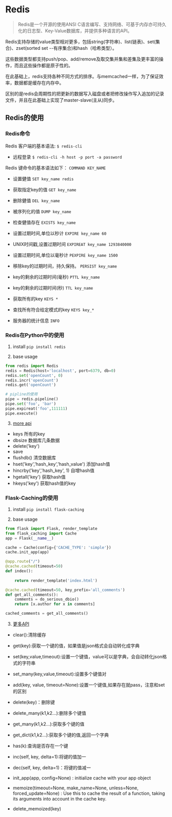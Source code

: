# Redis

> Redis是一个开源的使用ANSI C语言编写、支持网络、可基于内存亦可持久化的日志型、Key-Value数据库，并提供多种语言的API。

Redis支持存储的value类型相对更多，包括string(字符串)、list(链表)、set(集合)、zset(sorted set --有序集合)和hash（哈希类型）。

这些数据类型都支持push/pop、add/remove及取交集并集和差集及更丰富的操作，而且这些操作都是原子性的。

在此基础上，redis支持各种不同方式的排序。与memcached一样，为了保证效率，数据都是缓存在内存中。

区别的是redis会周期性的把更新的数据写入磁盘或者把修改操作写入追加的记录文件，并且在此基础上实现了master-slave(主从)同步。


## Redis的使用

### Redis命令

Redis 客户端的基本语法: `$ redis-cli`

* 远程登录 `$ redis-cli -h host -p port -a password`

Redis 键命令的基本语法如下： `COMMAND KEY_NAME` 

* 设置健值 `SET key_name redis`
* 获取指定key的值  `GET key_name`
* 删除健值 `DEL key_name`
* 被序列化的值 `DUMP key_name`
* 检查健值存在 `EXISTS key_name`
* 设置过期时间,单位以秒计  `EXPIRE key_name 60`
* UNIX时间戳,设置过期时间 `EXPIREAT key_name 1293840000`
* 设置过期时间,单位以毫秒计 `PEXPIRE key_name 1500`
* 移除key的过期时间，持久保持。 `PERSIST key_name`
* key的剩余的过期时间(毫秒)   `PTTL key_name`
* key的剩余的过期时间(秒)   `TTL key_name`

* 获取所有的key `KEYS *`
* 查找所有符合给定模式的key  `KEYS key_*`
* 服务器的统计信息 `INFO`


### Redis在Python中的使用

1. install `pip install redis`

2. base usage

```python
from redis import Redis
redis = Redis(host='localhost', port=6379, db=0)
redis.set('openCount', 0)
redis.incr('openCount')
redis.get('openCount')

# pipline的使用
pipe = redis.pipeline()
pipe.set('foo', 'bar')
pipe.expireat('foo',111111)
pipe.execute()
```

3. [more api](http://redisdoc.com/)

* keys      所有的key
* dbsize    数据库几条数据
* delete('key')
* save      
* flushdb() 清空数据库
* hset('key','hash_key','hash_value') 添加hash值
* hincrby('key','hash_key', 1) 自增hash值
* hgetall('key') 获取hash值
* hkeys('key') 获取hash值的key

### Flask-Caching的使用

1. install  `pip install flask-caching`

2. base usage

```python
from flask import Flask, render_template
from flask_caching import Cache
app = Flask(__name__)

cache = Cache(config={'CACHE_TYPE': 'simple'})
cache.init_app(app)

@app.route("/")
@cache.cached(timeout=50)
def index():
    
    return render_template('index.html')

@cache.cached(timeout=50, key_prefix='all_comments')
def get_all_comments():
    comments = do_serious_dbio()
    return [x.author for x in comments]

cached_comments = get_all_comments()

```

3. [更多API](https://flask-caching.readthedocs.io/en/latest/)

* clear():清除缓存
* get(key):获取一个键的值，如果值是json格式会自动转化成字典
* set(key,value,timeout):设置一个键值，value可以是字典，会自动转化json格式的字符串
* set_many(key,value,timeout):设置多个键值对
* add(key, value, timeout=None):设置一个键值,如果存在就pass，注意和set的区别
* delete(key)：删除键
* delete_many(k1,k2...):删除多个键值
* get_many(k1,k2...):获取多个键的值
* get_dict(k1,k2...):获取多个键的值,返回一个字典
* has(k):查询是否存在一个键
* inc(self, key, delta=1):将键的值加一
* dec(self, key, delta=1)：将键的值减一
* init_app(app, config=None) : initialize cache with your app object

* memoize(timeout=None, make_name=None, unless=None, forced_update=None) : Use this to cache the result of a function, taking its arguments into account in the cache key.
* delete_memoized(key)
